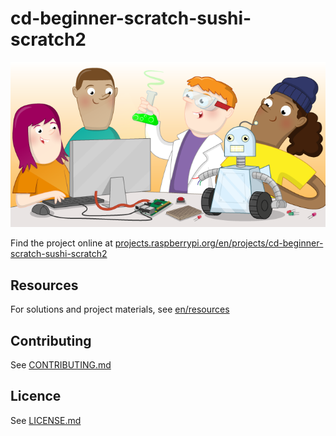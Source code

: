 # cd-beginner-scratch-sushi-scratch2

![cd-beginner-scratch-sushi-scratch2](banner.png)

Find the project online at [projects.raspberrypi.org/en/projects/cd-beginner-scratch-sushi-scratch2](https://projects.raspberrypi.org/en/projects/cd-beginner-scratch-sushi-scratch2)

## Resources
For solutions and project materials, see [en/resources](https://github.com/raspberrypilearning/cd-beginner-scratch-sushi-scratch2/tree/master/en/resources)

## Contributing
See [CONTRIBUTING.md](CONTRIBUTING.md)

## Licence
 See [LICENSE.md](LICENSE.md)